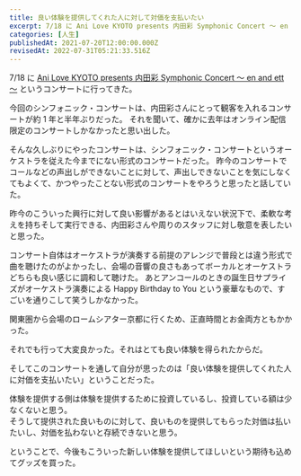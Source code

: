 ```yaml
---
title: 良い体験を提供してくれた人に対して対価を支払いたい
excerpt: 7/18 に Ani Love KYOTO presents 内田彩 Symphonic Concert ～ en and ett ～ というコンサートに行ってきた。
categories: [人生]
publishedAt: 2021-07-20T12:00:00.000Z
revisedAt: 2022-07-31T05:21:33.516Z
---
```


7/18 に [Ani Love KYOTO presents 内田彩 Symphonic Concert ～ en and ett ～](https://anilovekyoto.com/event_0718.html) というコンサートに行ってきた。

今回のシンフォニック・コンサートは、内田彩さんにとって観客を入れるコンサートが約 1 年と半年ぶりだった。
それを聞いて、確かに去年はオンライン配信限定のコンサートしかなかったと思い出した。

そんな久しぶりにやったコンサートは、シンフォニック・コンサートというオーケストラを従えた今までにない形式のコンサートだった。
昨今のコンサートでコールなどの声出しができないことに対して、声出しできないことを気にしなくてもよくて、かつやったことない形式のコンサートをやろうと思ったと話していた。

昨今のこういった興行に対して良い影響があるとはいえない状況下で、柔軟な考えを持ちそして実行できる、内田彩さんや周りのスタッフに対し敬意を表したいと思った。

コンサート自体はオーケストラが演奏する前提のアレンジで普段とは違う形式で曲を聴けたのがよかったし、会場の音響の良さもあってボーカルとオーケストラどちらも良い感じに調和して聴けた。
あとアンコールのときの誕生日サプライズがオーケストラ演奏による Happy Birthday to You という豪華なもので、すごいを通りこして笑うしかなかった。

関東圏から会場のロームシアター京都に行くため、正直時間とお金両方ともかかった。

それでも行って大変良かった。それはとても良い体験を得られたからだ。

そしてこのコンサートを通して自分が思ったのは「良い体験を提供してくれた人に対価を支払いたい」ということだった。

体験を提供する側は体験を提供するために投資しているし、投資している額は少なくないと思う。\
そうして提供された良いものに対して、良いものを提供してもらった対価は払いたいし、対価を払わないと存続できないと思う。

ということで、今後もこういった新しい体験を提供してほしいという期待も込めてグッズを買った。
